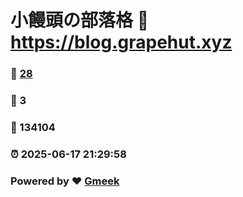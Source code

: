# 小饅頭の部落格 :link: https://blog.grapehut.xyz 
### :page_facing_up: [28](https://blog.grapehut.xyz/tag.html) 
### :speech_balloon: 3 
### :hibiscus: 134104 
### :alarm_clock: 2025-06-17 21:29:58 
### Powered by :heart: [Gmeek](https://github.com/Meekdai/Gmeek)
